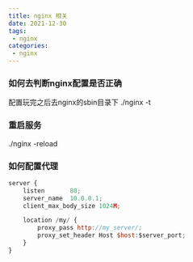 ```yaml
---
title: nginx 相关
date: 2021-12-30
tags:
 - nginx
categories:
 - nginx
---
```

<!--
 * @Descripttion: ----描述----
 * @version: 1.0
 * @Author: 张鹏
 * @Date: 2021-12-31 14:00:42
 * @LastEditors: 张鹏
 * @LastEditTime: 2022-01-09 15:16:01
-->
### 如何去判断nginx配置是否正确

配置玩完之后去nginx的sbin目录下 ./nginx -t

### 重启服务
./nginx -reload

### 如何配置代理
```js
server {
    listen       80;                                                         
    server_name  10.0.0.1;                                               
    client_max_body_size 1024M;

    location /my/ {
        proxy_pass http://my_server/;
        proxy_set_header Host $host:$server_port;
    }
}
```
